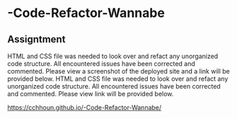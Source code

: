 # -Code-Refactor-Wannabe

## Assigntment

HTML and CSS file was needed to look over and refact any unorganized code structure. All encountered issues have been corrected and commented.
Please view a screenshot of the deployed site and a link will be provided below.
HTML and CSS file was needed to look over and refact any unorganized code structure. All encountered issues have been corrected and commented. Please view link will be provided below.

https://cchhoun.github.io/-Code-Refactor-Wannabe/


